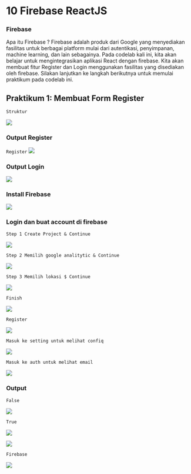 # 10 Firebase ReactJS

### Firebase

Apa itu Firebase ?
Firebase adalah produk dari Google yang menyediakan fasilitas untuk berbagai platform mulai dari autentikasi, penyimpanan, machine learning, dan lain sebagainya.
Pada codelab kali ini, kita akan belajar untuk mengintegrasikan aplikasi React dengan firebase. Kita akan membuat fitur Register dan Login menggunakan fasilitas yang disediakan oleh firebase.
Silakan lanjutkan ke langkah berikutnya untuk memulai praktikum pada codelab ini.

## Praktikum 1: Membuat Form Register

`Struktur`

![](img/struk.png)

### Output Register

`Register`
![](img/reg.png)

### Output Login

![](img/log.png)

### Install Firebase

![](img/fire.png)

### Login dan buat account di firebase

`Step 1 Create Project & Continue`

![](img/step1.png)

`Step 2 Memilih google analitytic & Continue`

![](img/step2.png)

`Step 3 Memilih lokasi $ Continue`

![](img/step3.png)

`Finish`

![](img/finish.png)

`Register`

![](img/reg2.png)

`Masuk ke setting untuk melihat confiq`

![](img/see.png)

`Masuk ke auth untuk melihat email`

![](img/see1.png)

### Output

`False`

![](img/out.png)

`True`

![](img/out1.png)

![](img/out3.png)

`Firebase`

![](img/out4.png)
